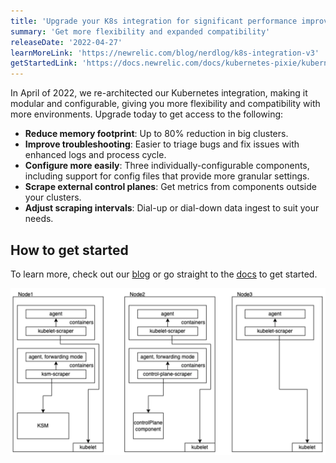 ```yaml
---
title: 'Upgrade your K8s integration for significant performance improvements!'
summary: 'Get more flexibility and expanded compatibility'
releaseDate: '2022-04-27'
learnMoreLink: 'https://newrelic.com/blog/nerdlog/k8s-integration-v3' 
getStartedLink: 'https://docs.newrelic.com/docs/kubernetes-pixie/kubernetes-integration/get-started/changes-since-v3/#migration-guide'
---
```


In April of 2022, we re-architected our Kubernetes integration, making it modular and configurable, giving you more flexibility and compatibility with more environments. Upgrade today to get access to the following:

* **Reduce memory footprint**: Up to 80% reduction in big clusters.
* **Improve troubleshooting**: Easier to triage bugs and fix issues with enhanced logs and process cycle.
* **Configure more easily**: Three individually-configurable components, including support for config files that provide more granular settings.
* **Scrape external control planes**: Get metrics from components outside your clusters.
* **Adjust scraping intervals**: Dial-up or dial-down data ingest to suit your needs.

## How to get started

To learn more, check out our [blog](https://newrelic.com/blog/nerdlog/k8s-integration-v3) or go straight to the [docs](https://docs.newrelic.com/docs/kubernetes-pixie/kubernetes-integration/get-started/changes-since-v3/#migration-guide) to get started.

![Diagram of Kubernetes integration architecture](./images/K8s_V3.webp "Diagram of Kubernetes integration architecture")
